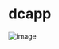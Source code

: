 # dcapp


![image](https://github.com/codesydney/dcapp/assets/7553347/01089029-7251-473b-96b3-4978680b0423)
